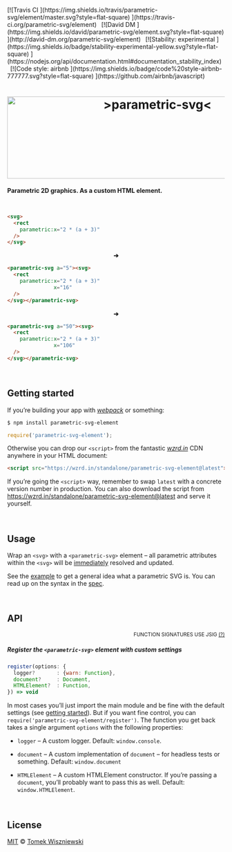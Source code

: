 <div                                                         id="/">&nbsp;</div>
[![Travis CI
](https://img.shields.io/travis/parametric-svg/element/master.svg?style=flat-square)
](https://travis-ci.org/parametric-svg/element)
 [![David DM
](https://img.shields.io/david/parametric-svg/element.svg?style=flat-square)
](http://david-dm.org/parametric-svg/element)
 [![Stability: experimental
](https://img.shields.io/badge/stability-experimental-yellow.svg?style=flat-square)
](https://nodejs.org/api/documentation.html#documentation_stability_index)
 [![Code style: airbnb
](https://img.shields.io/badge/code%20style-airbnb-777777.svg?style=flat-square)
](https://github.com/airbnb/javascript)




<h1 align="center"                                                       id="/">
  <img
    alt="&gt;parametric-svg&lt;"
    src="https://cdn.rawgit.com/parametric-svg/identity/v1.1.0/logo/html.svg"
    width="680"
    height="190"
  />
</h1>

**Parametric 2D graphics. As a custom HTML element.**




<a                                                 id="/example"></a>&nbsp;

```html
<svg>
  <rect
    parametric:x="2 * (a + 3)"
  />
</svg>
```

<p align="center"><b>➔</b></p>

```html
<parametric-svg a="5"><svg>
  <rect
    parametric:x="2 * (a + 3)"
               x="16"
  />
</svg></parametric-svg>
```

<p align="center"><b>➔</b></p>

```html
<parametric-svg a="50"><svg>
  <rect
    parametric:x="2 * (a + 3)"
               x="106"
  />
</svg></parametric-svg>
```




<a                                              id="/getting-started"></a>&nbsp;

Getting started
---------------

If you’re building your app with *[webpack][]* or something:

```sh
$ npm install parametric-svg-element
```

```js
require('parametric-svg-element');
```

Otherwise you can drop our `<script>` from the fantastic *[wzrd.in][]* CDN anywhere in your HTML document:

```html
<script src="https://wzrd.in/standalone/parametric-svg-element@latest"></script>
```

If you’re going the `<script>` way, remember to swap `latest` with a concrete version number in production. You can also download the script from https://wzrd.in/standalone/parametric-svg-element@latest and serve it yourself.

[webpack]:  http://webpack.github.io
[wzrd.in]:  http://wzrd.in





<a                                                        id="/usage"></a>&nbsp;

Usage
-----

Wrap an `<svg>` with a `<parametric-svg>` element – all parametric attributes within the `<svg>` will be [immediately]() resolved and updated.

See the [example](#/example) to get a general idea what a parametric SVG is. You can read up on the syntax in the [spec][].

[immediately]:  http://devdocs.io/dom/window/setimmediate
[spec]:         https://github.com/parametric-svg/spec#/




<a                                                          id="/api"></a>&nbsp;

API
---
<div align="right"><sup>FUNCTION SIGNATURES USE JSIG <a href="http://jsig.biz/">(?)</a></sup></div>

<!-- @doxie.inject start -->
<!-- Don’t remove or change the comment above – that can break automatic updates. -->

#####  Register the `<parametric-svg>` element with custom settings

```js
register(options: {
  logger?       : {warn: Function},
  document?     : Document,
  HTMLElement?  : Function,
}) => void
```

In most cases you’ll just import the main module and be fine with the
default settings (see [getting started](#/getting-started)). But if you want
fine control, you can `require('parametric-svg-element/register')`. The
function you get back takes a single argument `options` with the following
properties:

- `logger` – A custom logger. Default: `window.console`.

- `document` – A custom implementation of `document` – for headless tests
  or something. Default: `window.document`

- `HTMLElement` – A custom HTMLElement constructor. If you’re passing
  a `document`, you’ll probably want to pass this as well. Default:
  `window.HTMLElement`.

<!-- Don’t remove or change the comment below – that can break automatic updates. More info at <http://npm.im/doxie.inject>. -->
<!-- @doxie.inject end -->




<a                                                      id="/license"></a>&nbsp;

License
-------

[MIT][] © [Tomek Wiszniewski][]

[MIT]: ./License.md
[Tomek Wiszniewski]: https://github.com/tomekwi
